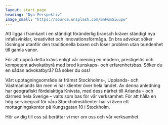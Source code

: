 ```yaml
---
layout: start_page
heading: "Nya Perspektiv"
image_small: "https://source.unsplash.com/mnFGmGiuupw"
---
```


Att ligga i framkant i en ständigt föränderlig bransch kräver ständigt nya infallsvinklar, kreativitet och innovationsförmåga. En bra advokat söker lösningar utanför den traditionella boxen och löser problem utan bundenhet till gamla vanor.

För att uppnå detta krävs enligt vår mening en modern, prestigelös och kompetent advokatbyrå med bred kunskaps- och erfarenhetsbas. Söker du en sådan advokatbyrå? Då söker du oss!

Vårt upptagningsområde är främst Stockholms-, Upplands- och Västmanlands län men vi har klienter över hela landet. Av denna anledning har geografiskt fördelaktiga Knivsta, med dess närhet till Arlanda – och därmed hela Sverige – valts som bas för vår verksamhet. För att hålla en hög servicegrad för våra Stockholmsklienter har vi även ett mottagningskontor på Kungsgatan 10 i Stockholm.

Hör av dig till oss så berättar vi mer om oss och vår verksamhet.